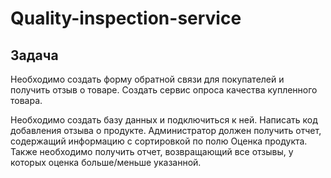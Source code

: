 # Quality-inspection-service

## Задача
Необходимо создать форму обратной связи для покупателей и получить отзыв о товаре.
Создать сервис опроса качества купленного товара.

Необходимо создать базу данных и подключиться к ней. 
Написать код добавления отзыва о продукте.
Администратор должен получить отчет, содержащий информацию с сортировкой по полю Оценка продукта.
Также необходимо получить отчет, возвращающий все отзывы, у которых оценка больше/меньше указанной.
